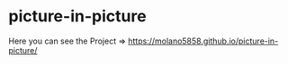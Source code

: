 # picture-in-picture

Here you can see the Project => https://molano5858.github.io/picture-in-picture/
